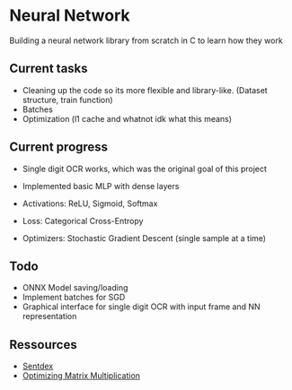 
# Neural Network

Building a neural network library from scratch in C to learn how they work

## Current tasks

- Cleaning up the code so its more flexible and library-like. (Dataset structure, train function)
- Batches
- Optimization (l1 cache and whatnot idk what this means)

## Current progress

- Single digit OCR works, which was the original goal of this project

- Implemented basic MLP with dense layers
- Activations: ReLU, Sigmoid, Softmax
- Loss: Categorical Cross-Entropy
- Optimizers: Stochastic Gradient Descent (single sample at a time)

## Todo

- ONNX Model saving/loading
- Implement batches for SGD
- Graphical interface for single digit OCR with input frame and NN representation

## Ressources

- [Sentdex](https://www.youtube.com/watch?v=Wo5dMEP_BbI&list=PLQVvvaa0QuDcjD5BAw2DxE6OF2tius3V3)
- [Optimizing Matrix Multiplication](https://coffeebeforearch.github.io/2020/06/23/mmul.html)
